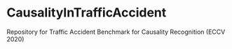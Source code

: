 # CausalityInTrafficAccident
Repository for Traffic Accident Benchmark for Causality Recognition (ECCV 2020)
